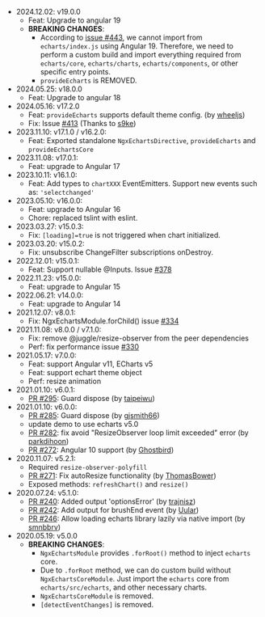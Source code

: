 * 2024.12.02: v19.0.0
  + Feat: Upgrade to angular 19
  + **BREAKING CHANGES**:
    + According to [issue #443](https://github.com/xieziyu/ngx-echarts/issues/437), we cannot import from `echarts/index.js` using Angular 19. Therefore, we need to perform a custom build and import everything required from `echarts/core`, `echarts/charts`, `echarts/components`, or other specific entry points.
    + `provideEcharts` is REMOVED.
* 2024.05.25: v18.0.0
  + Feat: Upgrade to angular 18
* 2024.05.16: v17.2.0
  + Feat: `provideEcharts` supports default theme config. (by [wheeljs](https://github.com/wheeljs))
  + Fix: Issue [#413](https://github.com/xieziyu/ngx-echarts/issues/413) (Thanks to [s9ke](https://github.com/s9ke))
* 2023.11.10: v17.1.0 / v16.2.0:
  + Feat: Exported standalone `NgxEchartsDirective`, `provideEcharts` and `provideEchartsCore`
* 2023.11.08: v17.0.1:
  + Feat: upgrade to Angular 17
* 2023.10.11: v16.1.0:
  + Feat: Add types to `chartXXX` EventEmitters. Support new events such as: `'selectchanged'`
* 2023.05.10: v16.0.0:
  + Feat: upgrade to Angular 16
  + Chore: replaced tslint with eslint.
* 2023.03.27: v15.0.3:
  + Fix: `[loading]=true` is not triggered when chart initialized.
* 2023.03.20: v15.0.2:
  + Fix: unsubscribe ChangeFilter subscriptions onDestroy.
* 2022.12.01: v15.0.1:
  + Feat: Support nullable @Inputs. Issue [#378](https://github.com/xieziyu/ngx-echarts/issues/378)
* 2022.11.23: v15.0.0:
  + Feat: upgrade to Angular 15
* 2022.06.21: v14.0.0:
  + Feat: upgrade to Angular 14
* 2021.12.07: v8.0.1:
  + Fix: NgxEchartsModule.forChild() issue [#334](https://github.com/xieziyu/ngx-echarts/issues/334)
* 2021.11.08: v8.0.0 / v7.1.0:
  + Fix: remove @juggle/resize-observer from the peer dependencies
  + Perf: fix performance issue [#330](https://github.com/xieziyu/ngx-echarts/issues/330)
* 2021.05.17: v7.0.0:
  + Feat: support Angular v11, ECharts v5
  + Feat: support echart theme object
  + Perf: resize animation
* 2021.01.10: v6.0.1:
  + [PR #295](https://github.com/xieziyu/ngx-echarts/pull/295): Guard dispose (by [taipeiwu](https://github.com/taipeiwu))
* 2021.01.10: v6.0.0:
  + [PR #285](https://github.com/xieziyu/ngx-echarts/pull/285): Guard dispose (by [gjsmith66](https://github.com/gjsmith66))
  + update demo to use echarts v5.0
  + [PR #282](https://github.com/xieziyu/ngx-echarts/pull/282): fix avoid "ResizeObserver loop limit exceeded" error (by [parkdihoon](https://github.com/parkdihoon))
  + [PR #272](https://github.com/xieziyu/ngx-echarts/pull/272): Angular 10 support (by [Ghostbird](https://github.com/Ghostbird))
* 2020.11.07: v5.2.1:
  + Required `resize-observer-polyfill`
  + [PR #271](https://github.com/xieziyu/ngx-echarts/pull/271): Fix autoResize functionality (by [ThomasBower](https://github.com/ThomasBower))
  + Exposed methods: `refreshChart()` and `resize()`
* 2020.07.24: v5.1.0:
  + [PR #240](https://github.com/xieziyu/ngx-echarts/pull/240): Added output 'optionsError' (by [trajnisz](https://github.com/trajnisz))
  + [PR #242](https://github.com/xieziyu/ngx-echarts/pull/242): Add output for brushEnd event (by [Uular](https://github.com/Uular))
  + [PR #246](https://github.com/xieziyu/ngx-echarts/pull/246): Allow loading echarts library lazily via native import (by [smnbbrv](https://github.com/smnbbrv))
* 2020.05.19: v5.0.0
  + **BREAKING CHANGES**:
    - `NgxEchartsModule` provides `.forRoot()` method to inject `echarts` core.
    - Due to `.forRoot` method, we can do custom build without `NgxEchartsCoreModule`. Just import the `echarts` core from `echarts/src/echarts`, and other necessary charts.
    - `NgxEchartsCoreModule` is removed.
    - `[detectEventChanges]` is removed.
